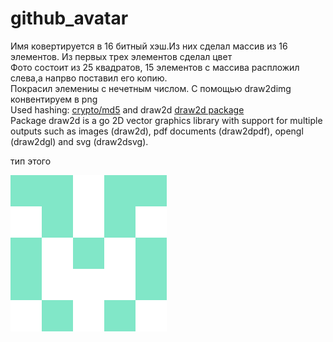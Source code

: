 # github_avatar
Имя ковертируется в 16 битный хэш.Из них сделал массив из 16 элементов. Из первых трех элементов сделал цвет<br>
Фото состоит из 25 квадратов, 15 элементов с массива распложил слева,а напрво поставил его копию. <br>
Покрасил элемениы с нечетным чиcлом. С помощью draw2dimg конвентируем в png<br>
 Used hashing: <a href="https://pkg.go.dev/crypto/md5@go1.17.5">crypto/md5</a>
and draw2d  <a href="github.com/llgcode/draw2d">draw2d package</a> <br>
Package draw2d is a go 2D vector graphics library with support for multiple outputs such as images (draw2d), pdf documents (draw2dpdf), opengl (draw2dgl) and svg (draw2dsvg).

<p>тип этого</p>
<img src="zhansultan.png" alt="альтернативный текст">
